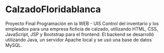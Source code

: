 # CalzadoFloridablanca
Proyecto Final Programación en la WEB - UIS
Control del inventario y los empleados para una empresa ficticia de calzado, utilizando HTML, CSS, JavaScript, JSP y Bootstrap para el frontend. El backend se desarrolló utilizando Java, un servidor Apache local y se usó una base de datos MySQL.
